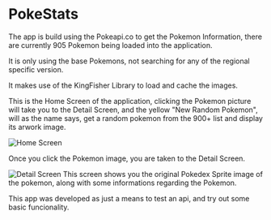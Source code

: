 # PokeStats

The app is build using the Pokeapi.co to get the Pokemon Information, there are currently 905 Pokemon being loaded into the application.

It is only using the base Pokemons, not searching for any of the regional specific version.

It makes use of the KingFisher Library to load and cache the images.

This is the Home Screen of the application, clicking the Pokemon picture will take you to the Detail Screen, and the yellow "New Random Pokemon", will as the name says, get a random pokemon from the 900+ list and display its arwork image.

![Home Screen](https://i.ibb.co/jb6Ppz3/Home-Screen.png)

Once you click the Pokemon image, you are taken to the Detail Screen.

![Detail Screen](https://i.ibb.co/GnkdfYW/Detail-Screen.png)
This screen shows you the original Pokedex Sprite image of the pokemon, along with some informations regarding the Pokemon.

This app was developed as just a means to test an api, and try out some basic funcionality.
